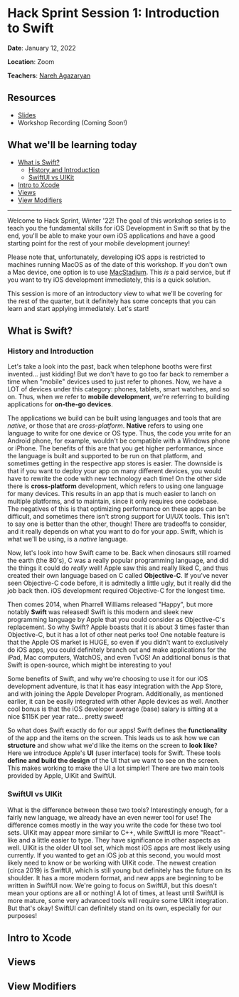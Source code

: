 # Hack Sprint Session 1: Introduction to Swift

**Date**: January 12, 2022

**Location**: Zoom

**Teachers**: [Nareh Agazaryan](https://github.com/nareha)

## Resources

- [Slides](http://links.uclaacm.com/hacksprint22-s1-slides)
- Workshop Recording (Coming Soon!)

## What we'll be learning today
- [What is Swift?](#what-is-swift)
  - [History and Introduction](#history-and-introduction)
  - [SwiftUI vs UIKit](#swiftui-vs-uikit)
- [Intro to Xcode](#intro-to-xcode)
- [Views](#views)
- [View Modifiers](#view-modifiers)

---

Welcome to Hack Sprint, Winter '22! The goal of this workshop series is to teach you the fundamental skills for iOS Development in Swift so that by the end, you'll be able to make your own iOS applications and have a good starting point for the rest of your mobile development journey!

Please note that, unfortunately, developing iOS apps is restricted to machines running MacOS as of the date of this workshop. If you don't own a Mac device, one option is to use [MacStadium](https://www.macstadium.com/). This *is* a paid service, but if you want to try iOS development immediately, this is a quick solution.

This session is more of an introductory view to what we'll be covering for the rest of the quarter, but it definitely has some concepts that you can learn and start applying immediately. Let's start!

## What is Swift?

### History and Introduction
Let's take a look into the past, back when telephone booths were first invented... just kidding! But we don't have to go too far back to remember a time when "mobile" devices used to just refer to phones. Now, we have a LOT of devices under this category: phones, tablets, smart watches, and so on. Thus, when we refer to **mobile development**, we're referring to building applications for **on-the-go devices**.

The applications we build can be built using languages and tools that are *native*, or those that are *cross-platform*. **Native** refers to using one language to write for one device or OS type. Thus, the code you write for an Android phone, for example, wouldn't be compatible with a Windows phone or iPhone. The benefits of this are that you get higher performance, since the language is built and supported to be run on that platform, and sometimes getting in the respective app stores is easier. The downside is that if you want to deploy your app on many different devices, you would have to rewrite the code with new technology each time! On the other side there is **cross-platform** development, which refers to using one language for many devices. This results in an app that is much easier to lanch on multiple platforms, and to maintain, since it only requires one codebase. The negatives of this is that optimizing performance on these apps can be difficult, and sometimes there isn't strong support for UI/UX tools. This isn't to say one is better than the other, though! There are tradeoffs to consider, and it really depends on what you want to do for your app. Swift, which is what we'll be using, is a *native* language.

Now, let's look into how Swift came to be. Back when dinosaurs still roamed the earth (the 80's), C was a really popular programming language, and did the things it could do *really* well! Apple saw this and really liked C, and thus created their own language based on C called **Objective-C**. If you've never seen Objective-C code before, it is admitedly a little ugly, but it really did the job back then. iOS development required Objective-C for the longest time.

Then comes 2014, when Pharrell Williams released "Happy", but more notably **Swift** was released! Swift is this modern and sleek new programming language by Apple that you could consider as Objective-C's replacement. So why Swift? Apple boasts that it is about 3 times faster than Objective-C, but it has a lot of other neat perks too! One notable feature is that the Apple OS market is HUGE, so even if you didn't want to exclusively do iOS apps, you could definitely branch out and make applications for the iPad, Mac computers, WatchOS, and even TvOS! An additional bonus is that Swift is open-source, which might be interesting to you!

Some benefits of Swift, and why we're choosing to use it for our iOS development adventure, is that it has easy integration with the App Store, and with joining the Apple Developer Program. Additionally, as mentioned earlier, it can be easily integrated with other Apple devices as well. Another cool bonus is that the iOS developer average (base) salary is sitting at a nice $115K per year rate... pretty sweet!

So what does Swift exactly do for our apps! Swift defines the **functionality** of the app and the items on the screen. This leads us to ask how we can **structure** and show what we'd like the items on the screen to **look like**? Here we introduce Apple's **UI** (user interface) tools for Swift. These tools **define and build the design** of the UI that we want to see on the screen. This makes working to make the UI a lot simpler! There are two main tools provided by Apple, UIKit and SwiftUI.

### SwiftUI vs UIKit
What is the difference between these two tools? Interestingly enough, for a fairly new language, we already have an even newer tool for use! The difference comes mostly in the way you write the code for these two tool sets. UIKit may appear more similar to C++, while SwiftUI is more "React"-like and a little easier to type. They have significance in other aspects as well. UIKit is the older UI tool set, which most iOS apps are most likely using currently. If you wanted to get an iOS job at this second, you would most likely need to know or be working with UIKit code. The newest creation (circa 2019) is SwiftUI, which is still young but definitely has the future on its shoulder. It has a more modern format, and new apps are beginning to be written in SwiftUI now. We're going to focus on SwiftUI, but this doesn't mean your options are all or nothing! A lot of times, at least until SwiftUI is more mature, some very advanced tools will require some UIKit integration. But that's okay! SwiftUI can definitely stand on its own, especially for our purposes!

## Intro to Xcode

## Views

## View Modifiers
